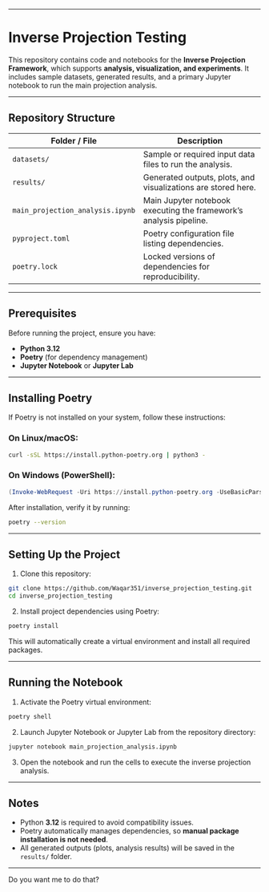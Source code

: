 
---

# Inverse Projection Testing

This repository contains code and notebooks for the **Inverse Projection Framework**, which supports **analysis, visualization, and experiments**. It includes sample datasets, generated results, and a primary Jupyter notebook to run the main projection analysis.

---

## Repository Structure

| Folder / File                    | Description                                                        |
| -------------------------------- | ------------------------------------------------------------------ |
| `datasets/`                      | Sample or required input data files to run the analysis.           |
| `results/`                       | Generated outputs, plots, and visualizations are stored here.      |
| `main_projection_analysis.ipynb` | Main Jupyter notebook executing the framework’s analysis pipeline. |
| `pyproject.toml`                 | Poetry configuration file listing dependencies.                    |
| `poetry.lock`                    | Locked versions of dependencies for reproducibility.               |

---

## Prerequisites

Before running the project, ensure you have:

* **Python 3.12**
* **Poetry** (for dependency management)
* **Jupyter Notebook** or **Jupyter Lab**

---

## Installing Poetry

If Poetry is not installed on your system, follow these instructions:

### On Linux/macOS:

```bash
curl -sSL https://install.python-poetry.org | python3 -
```

### On Windows (PowerShell):

```powershell
(Invoke-WebRequest -Uri https://install.python-poetry.org -UseBasicParsing).Content | python -
```

After installation, verify it by running:

```bash
poetry --version
```

---

## Setting Up the Project

1. Clone this repository:

```bash
git clone https://github.com/Waqar351/inverse_projection_testing.git
cd inverse_projection_testing
```

2. Install project dependencies using Poetry:

```bash
poetry install
```

This will automatically create a virtual environment and install all required packages.

---

## Running the Notebook

1. Activate the Poetry virtual environment:

```bash
poetry shell
```

2. Launch Jupyter Notebook or Jupyter Lab from the repository directory:

```bash
jupyter notebook main_projection_analysis.ipynb
```

3. Open the notebook and run the cells to execute the inverse projection analysis.

---

## Notes

* Python **3.12** is required to avoid compatibility issues.
* Poetry automatically manages dependencies, so **manual package installation is not needed**.
* All generated outputs (plots, analysis results) will be saved in the `results/` folder.

---

Do you want me to do that?
